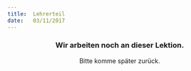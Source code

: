 ```yaml
---
title:  Lehrerteil
date:   03/11/2017
---
```


### <center>Wir arbeiten noch an dieser Lektion.</center>
<center>Bitte komme später zurück.</center>